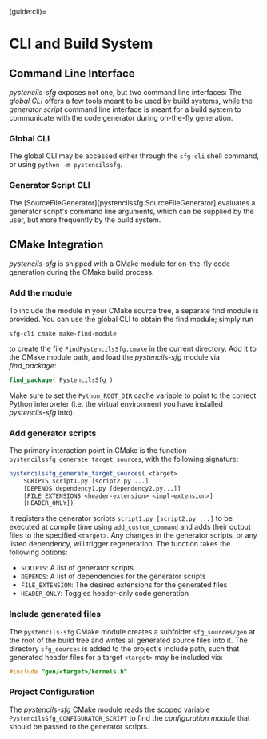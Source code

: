 (guide:cli)=
# CLI and Build System

## Command Line Interface

*pystencils-sfg* exposes not one, but two command line interfaces:
The *global CLI* offers a few tools meant to be used by build systems,
while the *generator script* command line interface is meant for a build system to communicate
with the code generator during on-the-fly generation.

### Global CLI

The global CLI may be accessed either through the `sfg-cli` shell command, or using `python -m pystencilssfg`.

### Generator Script CLI

The [SourceFileGenerator][pystencilssfg.SourceFileGenerator] evaluates a generator script's command line arguments,
which can be supplied by the user, but more frequently by the build system.

## CMake Integration

*pystencils-sfg* is shipped with a CMake module for on-the-fly code generation during the CMake build process.

### Add the module

To include the module in your CMake source tree, a separate find module is provided.
You can use the global CLI to obtain the find module; simply run

```shell
sfg-cli cmake make-find-module
```

to create the file `FindPystencilsSfg.cmake` in the current directory.
Add it to the CMake module path, and load the *pystencils-sfg* module via *find_package*:

```CMake
find_package( PystencilsSfg )
```

Make sure to set the `Python_ROOT_DIR` cache variable to point to the correct Python interpreter
(i.e. the virtual environment you have installed *pystencils-sfg* into).

### Add generator scripts

The primary interaction point in CMake is the function `pystencilssfg_generate_target_sources`,
with the following signature:

```CMake
pystencilssfg_generate_target_sources( <target> 
    SCRIPTS script1.py [script2.py ...]
    [DEPENDS dependency1.py [dependency2.py...]]
    [FILE_EXTENSIONS <header-extension> <impl-extension>]
    [HEADER_ONLY])
```

It registers the generator scripts `script1.py [script2.py ...]` to be executed at compile time using `add_custom_command`
and adds their output files to the specified `<target>`.
Any changes in the generator scripts, or any listed dependency, will trigger regeneration.
The function takes the following options:

 - `SCRIPTS`: A list of generator scripts
 - `DEPENDS`: A list of dependencies for the generator scripts
 - `FILE_EXTENSION`: The desired extensions for the generated files
 - `HEADER_ONLY`: Toggles header-only code generation

### Include generated files

The `pystencils-sfg` CMake module creates a subfolder `sfg_sources/gen` at the root of the build tree
and writes all generated source files into it. The directory `sfg_sources` is added to the project's include
path, such that generated header files for a target `<target>` may be included via:
```C++
#include "gen/<target>/kernels.h"
```

### Project Configuration

The *pystencils-sfg* CMake module reads the scoped variable `PystencilsSfg_CONFIGURATOR_SCRIPT` to find
the *configuration module* that should be passed to the generator scripts.
